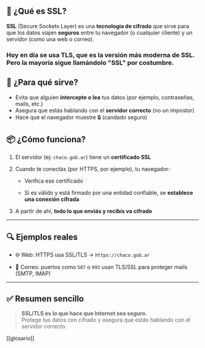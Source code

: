 ## 🔐 ¿Qué es SSL?

**SSL** (Secure Sockets Layer) es una **tecnología de cifrado** que sirve para que los datos viajen **seguros** entre tu navegador (o cualquier cliente) y un servidor (como una web o correo).

### Hoy en día se usa **TLS**, que es la versión más moderna de SSL. Pero la mayoría sigue llamándolo "SSL" por costumbre.

## 🧠 ¿Para qué sirve?

- Evita que alguien **intercepte o lea** tus datos (por ejemplo, contraseñas, mails, etc.)
- Asegura que estás hablando con el **servidor correcto** (no un impostor)
- Hace que el navegador muestre 🔒 (candado seguro)

## 📦 ¿Cómo funciona?

1. El servidor (ej: `chaco.gob.ar`) tiene un **certificado SSL**
    
2. Cuando te conectás (por HTTPS, por ejemplo), tu navegador:
    
    - Verifica ese certificado
        
    - Si es válido y está firmado por una entidad confiable, se **establece una conexión cifrada**
        
3. A partir de ahí, **todo lo que enviás y recibís va cifrado**
    

---

## 🔍 Ejemplos reales

- 🌐 Web: HTTPS usa SSL/TLS → `https://chaco.gob.ar`
    
- 📧 Correo: puertos como `587` o `993` usan TLS/SSL para proteger mails (SMTP, IMAP)
    

---

## ✅ Resumen sencillo

> **SSL/TLS es lo que hace que Internet sea seguro.**  
> Protege tus datos con cifrado y asegura que estás hablando con el servidor correcto.


[[glosario]]